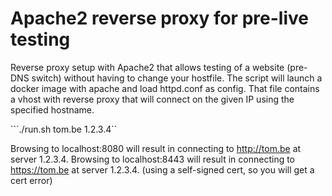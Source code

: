 # Apache2 reverse proxy for pre-live testing

Reverse proxy setup with Apache2 that allows testing of a website (pre-DNS switch) without having to change your hostfile.
The script will launch a docker image with apache and load httpd.conf as config. That file contains a vhost with reverse proxy that will connect on the given IP using the specified hostname.

```./run.sh tom.be 1.2.3.4``

Browsing to localhost:8080 will result in connecting to http://tom.be at server 1.2.3.4.
Browsing to localhost:8443 will result in connecting to https://tom.be at server 1.2.3.4. (using a self-signed cert, so you will get a cert error)
